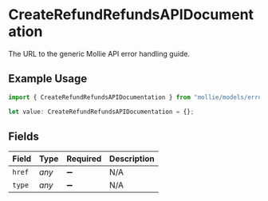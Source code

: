 # CreateRefundRefundsAPIDocumentation

The URL to the generic Mollie API error handling guide.

## Example Usage

```typescript
import { CreateRefundRefundsAPIDocumentation } from "mollie/models/errors";

let value: CreateRefundRefundsAPIDocumentation = {};
```

## Fields

| Field              | Type               | Required           | Description        |
| ------------------ | ------------------ | ------------------ | ------------------ |
| `href`             | *any*              | :heavy_minus_sign: | N/A                |
| `type`             | *any*              | :heavy_minus_sign: | N/A                |